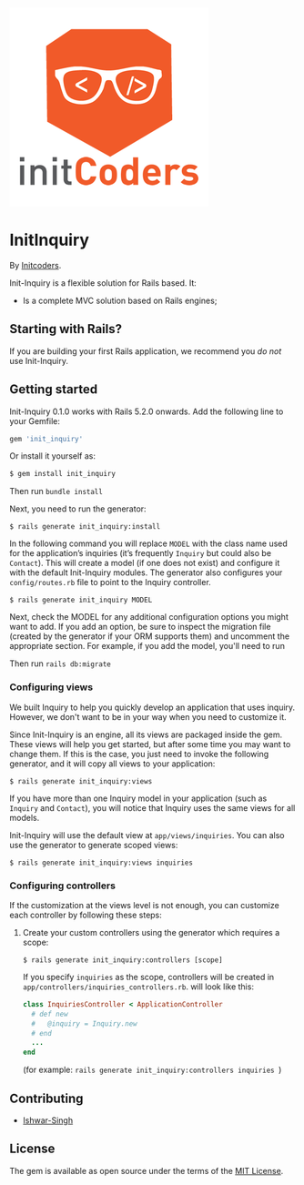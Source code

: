 ![Inquiry Logo](https://raw.githubusercontent.com/cmdr-ishwar-singh/init-inquiry/master/init_logo.png)

# InitInquiry

By [Initcoders](http://initcoders.com/).

Init-Inquiry is a flexible solution for Rails based. It:

* Is a complete MVC solution based on Rails engines;

## Starting with Rails?

If you are building your first Rails application, we recommend you *do not* use Init-Inquiry.

## Getting started

Init-Inquiry 0.1.0 works with Rails 5.2.0 onwards. Add the following line to your Gemfile:

```ruby
gem 'init_inquiry'
```

Or install it yourself as:
```bash
$ gem install init_inquiry
```

Then run `bundle install`

Next, you need to run the generator:

```console
$ rails generate init_inquiry:install
```

In the following command you will replace `MODEL` with the class name used for the application’s inquiries (it’s frequently `Inquiry` but could also be `Contact`). This will create a model (if one does not exist) and configure it with the default Init-Inquiry modules. The generator also configures your `config/routes.rb` file to point to the Inquiry controller.

```console
$ rails generate init_inquiry MODEL
```

Next, check the MODEL for any additional configuration options you might want to add. If you add an option, be sure to inspect the migration file (created by the generator if your ORM supports them) and uncomment the appropriate section.  For example, if you add the model, you'll need to run

Then run `rails db:migrate`

### Configuring views

We built Inquiry to help you quickly develop an application that uses inquiry. However, we don't want to be in your way when you need to customize it.

Since Init-Inquiry is an engine, all its views are packaged inside the gem. These views will help you get started, but after some time you may want to change them. If this is the case, you just need to invoke the following generator, and it will copy all views to your application:

```console
$ rails generate init_inquiry:views
```

If you have more than one Inquiry model in your application (such as `Inquiry` and `Contact`), you will notice that Inquiry uses the same views for all models.

Init-Inquiry will use the default view at `app/views/inquiries`. You can also use the generator to generate scoped views:

```console
$ rails generate init_inquiry:views inquiries
```

### Configuring controllers

If the customization at the views level is not enough, you can customize each controller by following these steps:

1. Create your custom controllers using the generator which requires a scope:

    ```console
    $ rails generate init_inquiry:controllers [scope]
    ```

    If you specify `inquiries` as the scope, controllers will be created in `app/controllers/inquiries_controllers.rb`.
    will look like this:

    ```ruby
    class InquiriesController < ApplicationController
      # def new
      #   @inquiry = Inquiry.new
      # end
      ...
    end
    ```
    (for example: `rails generate init_inquiry:controllers inquiries `)


## Contributing
  * [Ishwar-Singh](https://github.com/cmdr-ishwar-singh)

## License
The gem is available as open source under the terms of the [MIT License](https://opensource.org/licenses/MIT).
